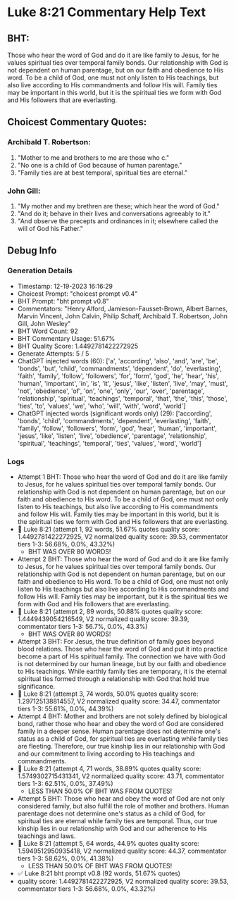 # Luke 8:21 Commentary Help Text

## BHT:
Those who hear the word of God and do it are like family to Jesus, for he values spiritual ties over temporal family bonds. Our relationship with God is not dependent on human parentage, but on our faith and obedience to His word. To be a child of God, one must not only listen to His teachings, but also live according to His commandments and follow His will. Family ties may be important in this world, but it is the spiritual ties we form with God and His followers that are everlasting.

## Choicest Commentary Quotes:
### Archibald T. Robertson:
1. "Mother to me and brothers to me are those who c." 
2. "No one is a child of God because of human parentage." 
3. "Family ties are at best temporal, spiritual ties are eternal."

### John Gill:
1. "My mother and my brethren are these; which hear the word of God."
2. "And do it; behave in their lives and conversations agreeably to it."
3. "And observe the precepts and ordinances in it; elsewhere called the will of God his Father."


## Debug Info
### Generation Details
- Timestamp: 12-19-2023 16:16:29
- Choicest Prompt: "choicest prompt v0.4"
- BHT Prompt: "bht prompt v0.8"
- Commentators: "Henry Alford, Jamieson-Fausset-Brown, Albert Barnes, Marvin Vincent, John Calvin, Philip Schaff, Archibald T. Robertson, John Gill, John Wesley"
- BHT Word Count: 92
- BHT Commentary Usage: 51.67%
- BHT Quality Score: 1.4492781422272925
- Generate Attempts: 5 / 5
- ChatGPT injected words (60):
	['a', 'according', 'also', 'and', 'are', 'be', 'bonds', 'but', 'child', 'commandments', 'dependent', 'do', 'everlasting', 'faith', 'family', 'follow', 'followers', 'for', 'form', 'god', 'he', 'hear', 'his', 'human', 'important', 'in', 'is', 'it', 'jesus', 'like', 'listen', 'live', 'may', 'must', 'not', 'obedience', 'of', 'on', 'one', 'only', 'our', 'over', 'parentage', 'relationship', 'spiritual', 'teachings', 'temporal', 'that', 'the', 'this', 'those', 'ties', 'to', 'values', 'we', 'who', 'will', 'with', 'word', 'world']
- ChatGPT injected words (significant words only) (29):
	['according', 'bonds', 'child', 'commandments', 'dependent', 'everlasting', 'faith', 'family', 'follow', 'followers', 'form', 'god', 'hear', 'human', 'important', 'jesus', 'like', 'listen', 'live', 'obedience', 'parentage', 'relationship', 'spiritual', 'teachings', 'temporal', 'ties', 'values', 'word', 'world']

### Logs
- Attempt 1 BHT: Those who hear the word of God and do it are like family to Jesus, for he values spiritual ties over temporal family bonds. Our relationship with God is not dependent on human parentage, but on our faith and obedience to His word. To be a child of God, one must not only listen to His teachings, but also live according to His commandments and follow His will. Family ties may be important in this world, but it is the spiritual ties we form with God and His followers that are everlasting.
- 🔄 Luke 8:21 (attempt 1, 92 words, 51.67% quotes quality score: 1.4492781422272925, V2 normalized quality score: 39.53, commentator tiers 1-3: 56.68%, 0.0%, 43.32%) 
	- BHT WAS OVER 80 WORDS!
- Attempt 2 BHT: Those who hear the word of God and do it are like family to Jesus, for he values spiritual ties over temporal family bonds. Our relationship with God is not dependent on human parentage, but on our faith and obedience to His word. To be a child of God, one must not only listen to His teachings but also live according to His commandments and follow His will. Family ties may be important, but it is the spiritual ties we form with God and His followers that are everlasting.
- 🔄 Luke 8:21 (attempt 2, 89 words, 50.88% quotes quality score: 1.4449439054216549, V2 normalized quality score: 39.39, commentator tiers 1-3: 56.7%, 0.0%, 43.3%) 
	- BHT WAS OVER 80 WORDS!
- Attempt 3 BHT: For Jesus, the true definition of family goes beyond blood relations. Those who hear the word of God and put it into practice become a part of His spiritual family. The connection we have with God is not determined by our human lineage, but by our faith and obedience to His teachings. While earthly family ties are temporary, it is the eternal spiritual ties formed through a relationship with God that hold true significance.
- 🔄 Luke 8:21 (attempt 3, 74 words, 50.0% quotes quality score: 1.297125138814557, V2 normalized quality score: 34.47, commentator tiers 1-3: 55.61%, 0.0%, 44.39%)
- Attempt 4 BHT: Mother and brothers are not solely defined by biological bond, rather those who hear and obey the word of God are considered family in a deeper sense. Human parentage does not determine one's status as a child of God, for spiritual ties are everlasting while family ties are fleeting. Therefore, our true kinship lies in our relationship with God and our commitment to living according to His teachings and commandments.
- 🔄 Luke 8:21 (attempt 4, 71 words, 38.89% quotes quality score: 1.5749302715431341, V2 normalized quality score: 43.71, commentator tiers 1-3: 62.51%, 0.0%, 37.49%) 
	- LESS THAN 50.0% OF BHT WAS FROM QUOTES!
- Attempt 5 BHT: Those who hear and obey the word of God are not only considered family, but also fulfill the role of mother and brothers. Human parentage does not determine one's status as a child of God, for spiritual ties are eternal while family ties are temporal. Thus, our true kinship lies in our relationship with God and our adherence to His teachings and laws.
- 🔄 Luke 8:21 (attempt 5, 64 words, 44.9% quotes quality score: 1.5949512950935418, V2 normalized quality score: 44.37, commentator tiers 1-3: 58.62%, 0.0%, 41.38%) 
	- LESS THAN 50.0% OF BHT WAS FROM QUOTES!
- ✅ Luke 8:21 bht prompt v0.8 (92 words, 51.67% quotes)
- quality score: 1.4492781422272925, V2 normalized quality score: 39.53, commentator tiers 1-3: 56.68%, 0.0%, 43.32%)